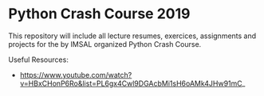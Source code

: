 # Python Crash Course 2019

This repository will include all lecture resumes, exercices, assignments and projects for the by IMSAL organized Python Crash Course.

Useful Resources:
* https://www.youtube.com/watch?v=HBxCHonP6Ro&list=PL6gx4Cwl9DGAcbMi1sH6oAMk4JHw91mC_
